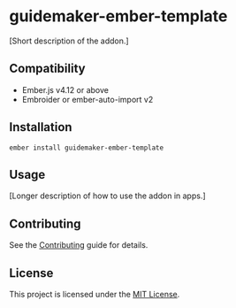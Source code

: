 # guidemaker-ember-template

[Short description of the addon.]

## Compatibility

- Ember.js v4.12 or above
- Embroider or ember-auto-import v2

## Installation

```
ember install guidemaker-ember-template
```

## Usage

[Longer description of how to use the addon in apps.]

## Contributing

See the [Contributing](CONTRIBUTING.md) guide for details.

## License

This project is licensed under the [MIT License](LICENSE.md).
